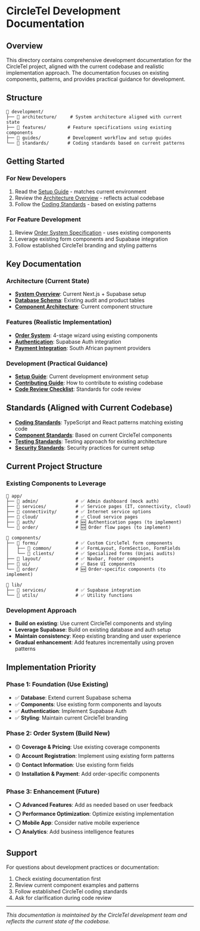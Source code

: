 # CircleTel Development Documentation

## Overview

This directory contains comprehensive development documentation for the CircleTel project, aligned with the current codebase and realistic implementation approach. The documentation focuses on existing components, patterns, and provides practical guidance for development.

## Structure

```
📁 development/
├── 📁 architecture/     # System architecture aligned with current state
├── 📁 features/        # Feature specifications using existing components
├── 📁 guides/          # Development workflow and setup guides
└── 📁 standards/       # Coding standards based on current patterns
```

## Getting Started

### For New Developers
1. Read the [Setup Guide](guides/setup-guide.md) - matches current environment
2. Review the [Architecture Overview](architecture/system-overview.md) - reflects actual codebase
3. Follow the [Coding Standards](standards/coding-standards.md) - based on existing patterns

### For Feature Development
1. Review [Order System Specification](features/order-system-specification.md) - uses existing components
2. Leverage existing form components and Supabase integration
3. Follow established CircleTel branding and styling patterns

## Key Documentation

### Architecture (Current State)
- **[System Overview](architecture/system-overview.md)**: Current Next.js + Supabase setup
- **[Database Schema](architecture/database-schema.md)**: Existing audit and product tables
- **[Component Architecture](architecture/component-architecture.md)**: Current component structure

### Features (Realistic Implementation)
- **[Order System](features/order-system-specification.md)**: 4-stage wizard using existing components
- **[Authentication](features/authentication-specification.md)**: Supabase Auth integration
- **[Payment Integration](features/payment-integration-specification.md)**: South African payment providers

### Development (Practical Guidance)
- **[Setup Guide](guides/setup-guide.md)**: Current development environment setup
- **[Contributing Guide](guides/contributing-guide.md)**: How to contribute to existing codebase
- **[Code Review Checklist](guides/code-review-checklist.md)**: Standards for code review

## Standards (Aligned with Current Codebase)

- **[Coding Standards](standards/coding-standards.md)**: TypeScript and React patterns matching existing code
- **[Component Standards](standards/component-standards.md)**: Based on current CircleTel components
- **[Testing Standards](standards/testing-standards.md)**: Testing approach for existing architecture
- **[Security Standards](standards/security-standards.md)**: Security practices for current setup

## Current Project Structure

### Existing Components to Leverage
```
📁 app/
├── 📁 admin/              # ✅ Admin dashboard (mock auth)
├── 📁 services/           # ✅ Service pages (IT, connectivity, cloud)
├── 📁 connectivity/       # ✅ Internet service options
├── 📁 cloud/              # ✅ Cloud service pages
├── 📁 auth/               # 🆕 Authentication pages (to implement)
└── 📁 order/              # 🆕 Order flow pages (to implement)

📁 components/
├── 📁 forms/              # ✅ Custom CircleTel form components
│   ├── 📁 common/         # ✅ FormLayout, FormSection, FormFields
│   └── 📁 clients/        # ✅ Specialized forms (Unjani audits)
├── 📁 layout/             # ✅ Navbar, Footer components
├── 📁 ui/                 # ✅ Base UI components
└── 📁 order/              # 🆕 Order-specific components (to implement)

📁 lib/
├── 📁 services/           # ✅ Supabase integration
└── 📁 utils/              # ✅ Utility functions
```

### Development Approach
- **Build on existing**: Use current CircleTel components and styling
- **Leverage Supabase**: Build on existing database and auth setup
- **Maintain consistency**: Keep existing branding and user experience
- **Gradual enhancement**: Add features incrementally using proven patterns

## Implementation Priority

### Phase 1: Foundation (Use Existing)
- ✅ **Database**: Extend current Supabase schema
- ✅ **Components**: Use existing form components and layouts
- ✅ **Authentication**: Implement Supabase Auth
- ✅ **Styling**: Maintain current CircleTel branding

### Phase 2: Order System (Build New)
- 🟡 **Coverage & Pricing**: Use existing coverage components
- 🟡 **Account Registration**: Implement using existing form patterns
- 🟡 **Contact Information**: Use existing form fields
- 🟡 **Installation & Payment**: Add order-specific components

### Phase 3: Enhancement (Future)
- ⭕ **Advanced Features**: Add as needed based on user feedback
- ⭕ **Performance Optimization**: Optimize existing implementation
- ⭕ **Mobile App**: Consider native mobile experience
- ⭕ **Analytics**: Add business intelligence features

## Support

For questions about development practices or documentation:
1. Check existing documentation first
2. Review current component examples and patterns
3. Follow established CircleTel coding standards
4. Ask for clarification during code review

---

*This documentation is maintained by the CircleTel development team and reflects the current state of the codebase.*
